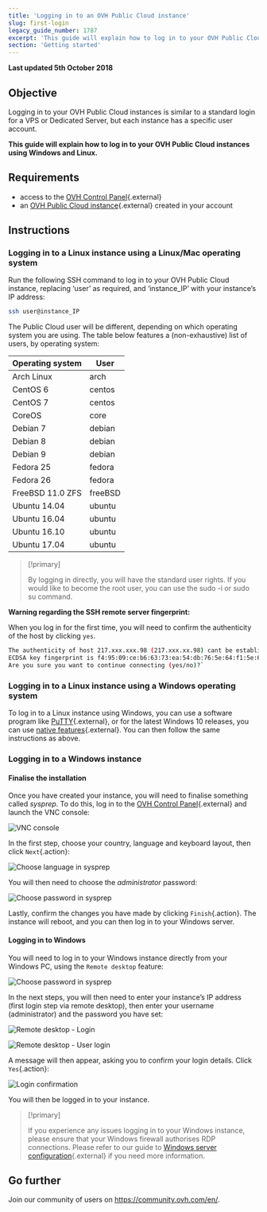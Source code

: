 ```yaml
---
title: 'Logging in to an OVH Public Cloud instance'
slug: first-login
legacy_guide_number: 1787
excerpt: 'This guide will explain how to log in to your OVH Public Cloud instances using Windows and Linux'
section: 'Getting started'
---
```


**Last updated 5th October 2018**

## Objective

Logging in to your OVH Public Cloud instances is similar to a standard login for a VPS or Dedicated Server, but each instance has a specific user account.

**This guide will explain how to log in to your OVH Public Cloud instances using Windows and Linux.**

## Requirements

* access to the [OVH Control Panel](https://www.ovh.com/auth/?action=gotomanager&from=https://www.ovh.ie/&ovhSubsidiary=ie){.external}
* an [OVH Public Cloud instance](https://www.ovhcloud.com/en-ie/public-cloud/){.external} created in your account

## Instructions

### Logging in to a Linux instance using a Linux/Mac operating system

Run the following SSH command to log in to your OVH Public Cloud instance, replacing ‘user’ as required, and ‘instance_IP’ with your instance’s IP address:

```sh
ssh user@instance_IP
```

The Public Cloud user will be different, depending on which operating system you are using. The table below features a (non-exhaustive) list of users, by operating system:

|Operating system|User|
|---|---|
|Arch Linux|arch|
|CentOS 6|centos|
|CentOS 7|centos|
|CoreOS|core|
|Debian 7|debian|
|Debian 8|debian|
|Debian 9|debian|
|Fedora 25|fedora|
|Fedora 26|fedora|
|FreeBSD 11.0 ZFS|freeBSD|
|Ubuntu 14.04|ubuntu|
|Ubuntu 16.04|ubuntu|
|Ubuntu 16.10|ubuntu|
|Ubuntu 17.04|ubuntu|

> [!primary]
>
> By logging in directly, you will have the standard user rights. If you would like to become the root user, you can use the sudo -i or sudo su command.
>


**Warning regarding the SSH remote server fingerprint:**

When you log in for the first time, you will need to confirm the authenticity of the host by clicking `yes`.

```sh
The authenticity of host 217.xxx.xxx.98 (217.xxx.xx.98) cant be established.
ECDSA key fingerprint is f4:95:09:ce:b6:63:73:ea:54:db:76:5e:64:f1:5e:6d.
Are you sure you want to continue connecting (yes/no)?`
```


### Logging in to a Linux instance using a Windows operating system

To log in to a Linux instance using Windows, you can use a software program like [PuTTY](https://www.putty.org/){.external}, or for the latest Windows 10 releases, you can use [native features](https://docs.microsoft.com/en-us/windows/wsl/about){.external}. You can then follow the same instructions as above.


### Logging in to a Windows instance

#### Finalise the installation

Once you have created your instance, you will need to finalise something called *sysprep*. To do this, log in to the [OVH Control Panel](https://www.ovh.com/auth/?action=gotomanager&from=https://www.ovh.ie/&ovhSubsidiary=ie){.external} and launch the VNC console:

![VNC console](images/vnc_console.png)

In the first step, choose your country, language and keyboard layout, then click `Next`{.action}:

![Choose language in sysprep](images/sysprep_first_step.png)

You will then need to choose the *administrator* password:

![Choose password in sysprep](images/sysprep_password.png)

Lastly, confirm the changes you have made by clicking `Finish`{.action}. The instance will reboot, and you can then log in to your Windows server.


#### Logging in to Windows

You will need to log in to your Windows instance directly from your Windows PC, using the `Remote desktop` feature:

![Choose password in sysprep](images/remote_desktop.png)

In the next steps, you will then need to enter your instance’s IP address (first login step via remote desktop), then enter your username (administrator) and the password you have set:

![Remote desktop - Login](images/remote_desktop_connection_IP.png)

![Remote desktop - User login](images/remote_desktop_connection_user.png)

A message will then appear, asking you to confirm your login details. Click `Yes`{.action}:

![Login confirmation](images/connection_validation.png)

You will then be logged in to your instance.

> [!primary]
>
> If you experience any issues logging in to your Windows instance, please ensure that your Windows firewall authorises RDP connections. Please refer to our guide to [Windows server configuration](https://docs.ovh.com/gb/en/vps/windows-first-config/){.external} if you need more information.
> 

## Go further

Join our community of users on <https://community.ovh.com/en/>.